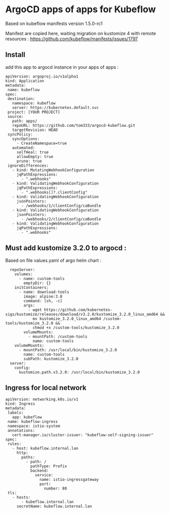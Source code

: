 # ArgoCD apps of apps for Kubeflow

Based on kubeflow manifests version 1.5.0-rc1

Manifest are copied here, waiting migration on kustomize 4 with remote resources : https://github.com/kubeflow/manifests/issues/1797

## Install
add this app to argocd instance in your apps of apps :
 ```
apiVersion: argoproj.io/v1alpha1
kind: Application
metadata:
  name: kubeflow
spec:
  destination:
    namespace: kubeflow
    server: https://kubernetes.default.svc
  project: [YOUR PROJECT]
  source:
    path: apps/
    repoURL: https://github.com/tom333/argocd-kubeflow.git
    targetRevision: HEAD
  syncPolicy:
    syncOptions:
      - CreateNamespace=true
    automated:
      selfHeal: true
      allowEmpty: true
      prune: true
  ignoreDifferences:
    - kind: MutatingWebhookConfiguration
      jqPathExpressions:
        - ".webhooks"
    - kind: ValidatingWebhookConfiguration
      jqPathExpressions:
        - ".webhooks[]?.clientConfig"
    - kind: ValidatingWebhookConfiguration
      jsonPointers:
        - /webhooks/1/clientConfig/caBundle
    - kind: ValidatingWebhookConfiguration
      jsonPointers:
        - /webhooks/2/clientConfig/caBundle
    - kind: ValidatingWebhookConfiguration
      jqPathExpressions:
        - ".webhooks"

 ```

## Must add kustomize 3.2.0 to argocd :
Based on file values.yaml of argo helm chart :
```
  repoServer:
    volumes:
      - name: custom-tools
        emptyDir: {}
    initContainers:
      - name: download-tools
        image: alpine:3.8
        command: [sh, -c]
        args:
          - wget https://github.com/kubernetes-sigs/kustomize/releases/download/v3.2.0/kustomize_3.2.0_linux_amd64 &&
            mv kustomize_3.2.0_linux_amd64 /custom-tools/kustomize_3.2.0 &&
            chmod +x /custom-tools/kustomize_3.2.0
        volumeMounts:
          - mountPath: /custom-tools
            name: custom-tools
    volumeMounts:
      - mountPath: /usr/local/bin/kustomize_3.2.0
        name: custom-tools
        subPath: kustomize_3.2.0
  server:
    config:
      kustomize.path.v3.2.0: /usr/local/bin/kustomize_3.2.0
 ```

## Ingress for local network
 ```
apiVersion: networking.k8s.io/v1
kind: Ingress
metadata:
  labels:
    app: kubeflow
  name: kubeflow-ingress
  namespace: istio-system
  annotations:
    cert-manager.io/cluster-issuer: "kubeflow-self-signing-issuer"
spec:
  rules:
    - host: kubeflow.internal.lan
      http:
        paths:
          - path: /
            pathType: Prefix
            backend:
              service:
                name: istio-ingressgateway
                port:
                  number: 80
  tls:
    - hosts:
        - kubeflow.internal.lan
      secretName: kubeflow.internal.lan
 ```